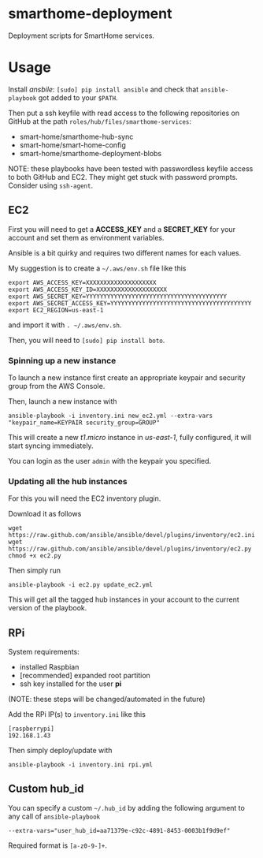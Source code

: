 smarthome-deployment
====================

Deployment scripts for SmartHome services.

# Usage

Install *ansbile*: `[sudo] pip install ansible` and check that `ansible-playbook` got added to your `$PATH`.

Then put a ssh keyfile with read access to the following repositories on GitHub at the path `roles/hub/files/smarthome-services`:

* smart-home/smarthome-hub-sync
* smart-home/smart-home-config
* smart-home/smarthome-deployment-blobs

NOTE: these playbooks have been tested with passwordless keyfile access to both GitHub and EC2. They might get stuck with password prompts. Consider using `ssh-agent`.

## EC2

First you will need to get a **ACCESS_KEY** and a **SECRET_KEY** for your account and set them as environment variables.

Ansible is a bit quirky and requires two different names for each values.

My suggestion is to create a `~/.aws/env.sh` file like this

```
export AWS_ACCESS_KEY=XXXXXXXXXXXXXXXXXXXX
export AWS_ACCESS_KEY_ID=XXXXXXXXXXXXXXXXXXXX
export AWS_SECRET_KEY=YYYYYYYYYYYYYYYYYYYYYYYYYYYYYYYYYYYYYYYY
export AWS_SECRET_ACCESS_KEY=YYYYYYYYYYYYYYYYYYYYYYYYYYYYYYYYYYYYYYYY
export EC2_REGION=us-east-1
```

and import it with `. ~/.aws/env.sh`.

Then, you will need to `[sudo] pip install boto`.

### Spinning up a new instance

To launch a new instance first create an appropriate keypair and security group from the AWS Console.

Then, launch a new instance with

```
ansible-playbook -i inventory.ini new_ec2.yml --extra-vars "keypair_name=KEYPAIR security_group=GROUP"
```

This will create a new *t1.micro* instance in *us-east-1*, fully configured, it will start syncing immediately.

You can login as the user `admin` with the keypair you specified.

### Updating all the hub instances

For this you will need the EC2 inventory plugin.

Download it as follows

```
wget https://raw.github.com/ansible/ansible/devel/plugins/inventory/ec2.ini
wget https://raw.github.com/ansible/ansible/devel/plugins/inventory/ec2.py
chmod +x ec2.py
```

Then simply run

```
ansible-playbook -i ec2.py update_ec2.yml
```

This will get all the tagged hub instances in your account to the current version of the playbook.

## RPi

System requirements:

* installed Raspbian
* [recommended] expanded root partition
* ssh key installed for the user **pi**

(NOTE: these steps will be changed/automated in the future)

Add the RPi IP(s) to `inventory.ini` like this

```
[raspberrypi]
192.168.1.43
```

Then simply deploy/update with

```
ansible-playbook -i inventory.ini rpi.yml
```

## Custom hub_id

You can specify a custom `~/.hub_id` by adding the following argument to any call of `ansible-playbook`

```
--extra-vars="user_hub_id=aa71379e-c92c-4891-8453-0003b1f9d9ef"
```

Required format is `[a-z0-9-]+`.

